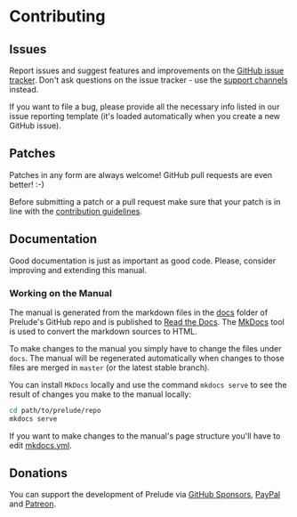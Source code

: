 # Contributing

## Issues

Report issues and suggest features and improvements on the [GitHub
issue tracker](https://github.com/bbatsov/prelude/issues). Don't ask
questions on the issue tracker - use the [support
channels](support.md) instead.

If you want to file a bug, please provide all the necessary info
listed in our issue reporting template (it's loaded automatically when
you create a new GitHub issue).

## Patches

Patches in any form are always welcome! GitHub pull requests are even
better! :-)

Before submitting a patch or a pull request make sure that your patch
is in line with the [contribution
guidelines](https://github.com/bbatsov/prelude/blob/master/CONTRIBUTING.md).

## Documentation

Good documentation is just as important as good code.  Please,
consider improving and extending this manual.

### Working on the Manual

The manual is generated from the markdown files in the
[docs](https://github.com/bbatsov/prelude/tree/master/docs) folder of
Prelude's GitHub repo and is published to [Read the
Docs](https://readthedocs.org). The [MkDocs](http://www.mkdocs.org/)
tool is used to convert the markdown sources to HTML.

To make changes to the manual you simply have to change the files
under `docs`. The manual will be regenerated automatically when changes
to those files are merged in `master` (or the latest stable branch).

You can install `MkDocs` locally and use the command `mkdocs serve` to
see the result of changes you make to the manual locally:

```sh
cd path/to/prelude/repo
mkdocs serve
```

If you want to make changes to the manual's page structure you'll have to edit
[mkdocs.yml](https://github.com/bbatsov/prelude/blob/master/mkdocs.yml).

## Donations

You can support the development of Prelude via
[GitHub Sponsors](https://github.com/sponsors/bbatsov),
[PayPal](https://www.paypal.me/bbatsov) and
[Patreon](https://www.patreon.com/bbatsov).
